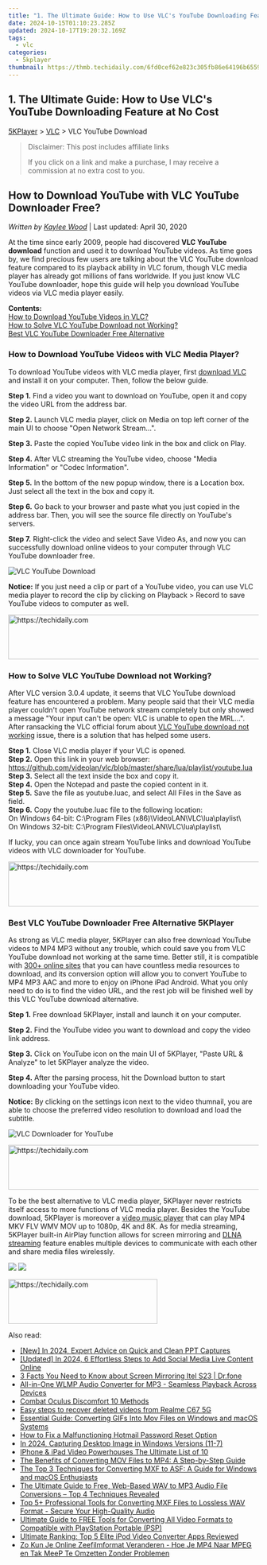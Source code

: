 ```yaml
---
title: "1. The Ultimate Guide: How to Use VLC's YouTube Downloading Feature at No Cost"
date: 2024-10-15T01:10:23.285Z
updated: 2024-10-17T19:20:32.169Z
tags:
  - vlc
categories:
  - 5kplayer
thumbnail: https://thmb.techidaily.com/6fd0cef62e823c305fb86e64196b6559e3c33c787060e717fb517085eb725bc3.jpg
---
```


## 1. The Ultimate Guide: How to Use VLC's YouTube Downloading Feature at No Cost

[5KPlayer](https://tools.techidaily.com/5kplayer/products/) \> [VLC](https://tools.techidaily.com/5kplayer/products/) \> VLC YouTube Download

>  Disclaimer: This post includes affiliate links
>
>  If you click on a link and make a purchase, I may receive a commission at no extra cost to you.
>

## How to Download YouTube with VLC YouTube Downloader Free?

 _Written by [Kaylee Wood](https://www.quora.com/profile/Amanda-Hu-21)_ | Last updated: April 30, 2020 

At the time since early 2009, people had discovered **VLC YouTube download** function and used it to download YouTube videos. As time goes by, we find precious few users are talking about the VLC YouTube download feature compared to its playback ability in VLC forum, though VLC media player has already got millions of fans worldwide. If you just know VLC YouTube downloader, hope this guide will help you download YouTube videos via VLC media player easily.

**Contents:**  
[How to Download YouTube Videos in VLC?](https://tools.techidaily.com/5kplayer/products/)  
[How to Solve VLC YouTube Download not Working?](https://tools.techidaily.com/5kplayer/products/)  
[Best VLC YouTube Downloader Free Alternative](https://tools.techidaily.com/5kplayer/products/)

### How to Download YouTube Videos with VLC Media Player?

To download YouTube videos with VLC media player, first [download VLC](https://tools.techidaily.com/5kplayer/video-music-player/) and install it on your computer. Then, follow the below guide.

**Step 1.** Find a video you want to download on YouTube, open it and copy the video URL from the address bar.

**Step 2.** Launch VLC media player, click on Media on top left corner of the main UI to choose "Open Network Stream…".

**Step 3.** Paste the copied YouTube video link in the box and click on Play.

**Step 4.** After VLC streaming the YouTube video, choose "Media Information" or "Codec Information".

**Step 5.** In the bottom of the new popup window, there is a Location box. Just select all the text in the box and copy it.

**Step 6\.** Go back to your browser and paste what you just copied in the address bar. Then, you will see the source file directly on YouTube's servers.

**Step 7.** Right-click the video and select Save Video As, and now you can successfully download online videos to your computer through VLC YouTube downloader free.

![VLC YouTube Download](https://www.5kplayer.com/vlc/img/vlc-youtube-download.jpg) 

**Notice:** If you just need a clip or part of a YouTube video, you can use VLC media player to record the clip by clicking on Playback > Record to save YouTube videos to computer as well.

<!-- affiliate ads begin -->
<a href="https://unicoeye.pxf.io/c/5597632/2134498/18498" target="_top" id="2134498">
  <img src="//a.impactradius-go.com/display-ad/18498-2134498" border="0" alt="https://techidaily.com" width="720" height="90"/>
</a>
<img height="0" width="0" src="https://unicoeye.pxf.io/i/5597632/2134498/18498" style="position:absolute;visibility:hidden;" border="0" />
<!-- affiliate ads end -->

### How to Solve VLC YouTube Download not Working?

After VLC version 3.0.4 update, it seems that VLC YouTube download feature has encountered a problem. Many people said that their VLC media player couldn't open YouTube network stream completely but only showed a message "Your input can't be open: VLC is unable to open the MRL…". After ransacking the VLC official forum about [VLC YouTube download not working](https://tools.techidaily.com/5kplayer/products/) issue, there is a solution that has helped some users.

**Step 1.** Close VLC media player if your VLC is opened.  
**Step 2.** Open this link in your web browser: https://github.com/videolan/vlc/blob/master/share/lua/playlist/youtube.lua  
**Step 3.** Select all the text inside the box and copy it.  
**Step 4.** Open the Notepad and paste the copied content in it.  
**Step 5.** Save the file as youtube.luac, and select All Files in the Save as field.  
**Step 6.** Copy the youtube.luac file to the following location:  
 On Windows 64-bit: C:\\Program Files (x86)\\VideoLAN\\VLC\\lua\\playlist\\  
 On Windows 32-bit: C:\\Program Files\\VideoLAN\\VLC\\lua\\playlist\\

If lucky, you can once again stream YouTube links and download YouTube videos with VLC downloader for YouTube.

<!-- affiliate ads begin -->
<a href="https://appsumo.8odi.net/c/5597632/2075461/7443" target="_top" id="2075461">
  <img src="//a.impactradius-go.com/display-ad/7443-2075461" border="0" alt="https://techidaily.com" width="728" height="90"/>
</a>
<img height="0" width="0" src="https://appsumo.8odi.net/i/5597632/2075461/7443" style="position:absolute;visibility:hidden;" border="0" />
<!-- affiliate ads end -->

### Best VLC YouTube Downloader Free Alternative 5KPlayer

As strong as VLC media player, 5KPlayer can also free download YouTube videos to MP4 MP3 without any trouble, which could save you from VLC YouTube download not working at the same time. Better still, it is compatible with [300+ online sites](https://tools.techidaily.com/5kplayer/youtube-download/) that you can have countless media resources to download, and its conversion option will allow you to convert YouTube to MP4 MP3 AAC and more to enjoy on iPhone iPad Android. What you only need to do is to find the video URL, and the rest job will be finished well by this VLC YouTube download alternative.

**Step 1.** Free download 5KPlayer, install and launch it on your computer.

**Step 2.** Find the YouTube video you want to download and copy the video link address.

**Step 3.** Click on YouTube icon on the main UI of 5KPlayer, "Paste URL & Analyze" to let 5KPlayer analyze the video.

**Step 4.** After the parsing process, hit the Download button to start downloading your YouTube video.

**Notice:** By clicking on the settings icon next to the video thumnail, you are able to choose the preferred video resolution to download and load the subtitle.

![VLC Downloader for YouTube](https://www.5kplayer.com/vlc/../youtube-download/img/download-fifty-shades-darker.jpg) 

<!-- affiliate ads begin -->
<a href="https://appsumo.8odi.net/c/5597632/2068416/7443" target="_top" id="2068416">
  <img src="//a.impactradius-go.com/display-ad/7443-2068416" border="0" alt="https://techidaily.com" width="728" height="90"/>
</a>
<img height="0" width="0" src="https://appsumo.8odi.net/i/5597632/2068416/7443" style="position:absolute;visibility:hidden;" border="0" />
<!-- affiliate ads end -->

To be the best alternative to VLC media player, 5KPlayer never restricts itself access to more functions of VLC media player. Besides the YouTube download, 5KPlayer is moreover a [video music player](https://tools.techidaily.com/5kplayer/video-music-player/) that can play MP4 MKV FLV WMV MOV up to 1080p, 4K and 8K. As for media streaming, 5KPlayer built-in AirPlay function allows for screen mirroring and [DLNA streaming](https://tools.techidaily.com/5kplayer/dlna/) feature enables multiple devices to communicate with each other and share media files wirelessly.

[![](https://www.5kplayer.com/vlc/../button/freedownwhitewin.png)](https://tools.techidaily.com/5kplayer/products/) [![](https://www.5kplayer.com/vlc/../button/freedownbackmac.png)](https://tools.techidaily.com/5kplayer/products/)

<!-- affiliate ads begin -->
<a href="https://aligracehair.sjv.io/c/5597632/1902319/19272" target="_top" id="1902319">
  <img src="//a.impactradius-go.com/display-ad/19272-1902319" border="0" alt="https://techidaily.com" width="300" height="90"/>
</a>
<img height="0" width="0" src="https://aligracehair.sjv.io/i/5597632/1902319/19272" style="position:absolute;visibility:hidden;" border="0" />
<!-- affiliate ads end -->

<ins class="adsbygoogle"
     style="display:block"
     data-ad-format="autorelaxed"
     data-ad-client="ca-pub-7571918770474297"
     data-ad-slot="1223367746"></ins>

<ins class="adsbygoogle"
     style="display:block"
     data-ad-client="ca-pub-7571918770474297"
     data-ad-slot="8358498916"
     data-ad-format="auto"
     data-full-width-responsive="true"></ins>

<span class="atpl-alsoreadstyle">Also read:</span>
<div><ul>
<li><a href="https://video-screen-grab.techidaily.com/new-in-2024-expert-advice-on-quick-and-clean-ppt-captures/"><u>[New] In 2024, Expert Advice on Quick and Clean PPT Captures</u></a></li>
<li><a href="https://facebook-video-content.techidaily.com/updated-in-2024-6-effortless-steps-to-add-social-media-live-content-online/"><u>[Updated] In 2024, 6 Effortless Steps to Add Social Media Live Content Online</u></a></li>
<li><a href="https://screen-mirror.techidaily.com/3-facts-you-need-to-know-about-screen-mirroring-itel-s23-drfone-by-drfone-android/"><u>3 Facts You Need to Know about Screen Mirroring Itel S23 | Dr.fone</u></a></li>
<li><a href="https://media-tips.techidaily.com/all-in-one-wlmp-audio-converter-for-mp3-seamless-playback-across-devices/"><u>All-in-One WLMP Audio Converter for MP3 - Seamless Playback Across Devices</u></a></li>
<li><a href="https://extra-lessons.techidaily.com/combat-oculus-discomfort-10-methods/"><u>Combat Oculus Discomfort 10 Methods</u></a></li>
<li><a href="https://phone-solutions.techidaily.com/easy-steps-to-recover-deleted-videos-from-realme-c67-5g-by-fonelab-android-recover-video/"><u>Easy steps to recover deleted videos from Realme C67 5G</u></a></li>
<li><a href="https://media-tips.techidaily.com/essential-guide-converting-gifs-into-mov-files-on-windows-and-macos-systems/"><u>Essential Guide: Converting GIFs Into Mov Files on Windows and macOS Systems</u></a></li>
<li><a href="https://fox-sure.techidaily.com/how-to-fix-a-malfunctioning-hotmail-password-reset-option/"><u>How to Fix a Malfunctioning Hotmail Password Reset Option</u></a></li>
<li><a href="https://on-screen-recording.techidaily.com/in-2024-capturing-desktop-image-in-windows-versions-11-7/"><u>In 2024, Capturing Desktop Image in Windows Versions (11-7)</u></a></li>
<li><a href="https://extra-hints.techidaily.com/iphone-and-ipad-video-powerhouses-the-ultimate-list-of-10/"><u>IPhone & iPad Video Powerhouses The Ultimate List of 10</u></a></li>
<li><a href="https://media-tips.techidaily.com/the-benefits-of-converting-mov-files-to-mp4-a-step-by-step-guide/"><u>The Benefits of Converting MOV Files to MP4: A Step-by-Step Guide</u></a></li>
<li><a href="https://media-tips.techidaily.com/the-top-3-techniques-for-converting-mxf-to-asf-a-guide-for-windows-and-macos-enthusiasts/"><u>The Top 3 Techniques for Converting MXF to ASF: A Guide for Windows and macOS Enthusiasts</u></a></li>
<li><a href="https://media-tips.techidaily.com/1723620217038-the-ultimate-guide-to-free-web-based-wav-to-mp3-audio-file-conversions-top-4-techniques-revealed/"><u>The Ultimate Guide to Free, Web-Based WAV to MP3 Audio File Conversions – Top 4 Techniques Revealed</u></a></li>
<li><a href="https://media-tips.techidaily.com/top-5plus-professional-tools-for-converting-mxf-files-to-lossless-wav-format-secure-your-high-quality-audio/"><u>Top 5+ Professional Tools for Converting MXF Files to Lossless WAV Format - Secure Your High-Quality Audio</u></a></li>
<li><a href="https://media-tips.techidaily.com/ultimate-guide-to-free-tools-for-converting-all-video-formats-to-compatible-with-playstation-portable-psp/"><u>Ultimate Guide to FREE Tools for Converting All Video Formats to Compatible with PlayStation Portable (PSP)</u></a></li>
<li><a href="https://media-tips.techidaily.com/ultimate-ranking-top-5-elite-ipod-video-converter-apps-reviewed/"><u>Ultimate Ranking: Top 5 Elite iPod Video Converter Apps Reviewed</u></a></li>
<li><a href="https://win-special.techidaily.com/zo-kun-je-online-zeefilmformat-veranderen-hoe-je-mp4-naar-mpeg-en-tak-meep-te-omzetten-zonder-problemen/"><u>Zo Kun Je Online Zeefilmformat Veranderen - Hoe Je MP4 Naar MPEG en Tak MeeP Te Omzetten Zonder Problemen</u></a></li>
</ul></div>

